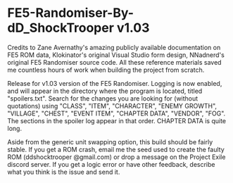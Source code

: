 # FE5-Randomiser-By-dD_ShockTrooper v1.03

Credits to Zane Avernathy's amazing publicly available documentation on FE5 ROM data, Klokinator's original Visual Studio form design, NNadnerd's original FE5 Randomiser source code. All these reference materials saved me countless hours of work when building the project from scratch.

Release for v1.03 version of the FE5 Randomiser. Logging is now enabled, and will appear in the directory where the program is located, titled "spoilers.txt". Search for the changes you are looking for (without quotations) using "CLASS", "ITEM", "CHARACTER", "ENEMY GROWTH", "VILLAGE", "CHEST", "EVENT ITEM", "CHAPTER DATA", "VENDOR", "FOG". The sections in the spoiler log appear in that order. CHAPTER DATA is quite long.

Aside from the generic unit swapping option, this build should be fairly stable. If you get a ROM crash, email me the seed used to create the faulty ROM (ddshocktrooper @gmail.com) or drop a message on the Project Exile discord server. If you get a logic error or have other feedback, describe what you think is the issue and send it.
